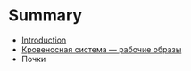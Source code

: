 # Summary

* [Introduction](README.md)
* [Кровеносная система — рабочие образы](circulatory-system.md)
* Почки

